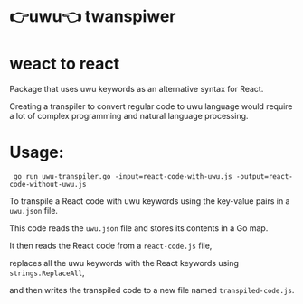 # 👉uwu👈 twanspiwer

# weact to react
Package that uses uwu keywords as an alternative syntax for React.

Creating a transpiler to convert regular code to uwu language would require a lot of complex programming and natural language processing. 

# Usage:

```shell
 go run uwu-transpiler.go -input=react-code-with-uwu.js -output=react-code-without-uwu.js
```


To transpile a React code with uwu keywords using the key-value pairs in a `uwu.json` file. 

This code reads the `uwu.json` file and stores its contents in a Go map. 

It then reads the React code from a `react-code.js` file, 

replaces all the uwu keywords with the React keywords using `strings.ReplaceAll`, 

and then writes the transpiled code to a new file named `transpiled-code.js`.
